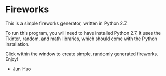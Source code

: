 Fireworks
=========

This is a simple fireworks generator, written in Python 2.7.

To run this program, you will need to have installed Python 2.7. 
It uses the Tkinter, random, and math libraries, which should come with the Python installation.


Click within the window to create simple, randomly generated fireworks. Enjoy!


- Jun Huo
